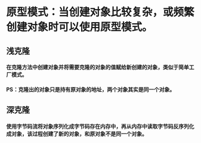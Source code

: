 # 原型模式：当创建对象比较复杂，或频繁创建对象时可以使用原型模式。
## 浅克隆
#### 在克隆方法中创建对象并将需要克隆的对象的值赋给新创建的对象，类似于简单工厂模式。
#### PS：克隆出的对象只是持有原对象的地址，两个对象其实是同一个对象。
## 深克隆
#### 使用字节码流将对象序列化成字节码存在内存中，再从内存中读取字节码反序列化成对象，该过程创建了新的对象，和原对象不是同一个对象。
